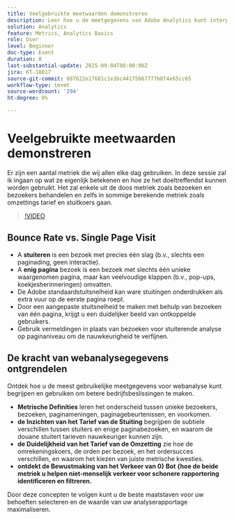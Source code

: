 ```yaml
---
title: Veelgebruikte meetwaarden demonstreren
description: Leer hoe u de meetgegevens van Adobe Analytics kunt interpreteren (bezoeken, bezoekers, paginaweergaven, stuitingen, conversietarieven en meer) om de nauwkeurigheid en inzichten van rapporten te verbeteren.
solution: Analytics
feature: Metrics, Analytics Basics
role: User
level: Beginner
doc-type: Event
duration: 0
last-substantial-update: 2025-09-04T00:00:00Z
jira: KT-18817
source-git-commit: 887622e17681c1e3bc44175667777b0f4e65cc65
workflow-type: tm+mt
source-wordcount: '294'
ht-degree: 0%

---
```



# Veelgebruikte meetwaarden demonstreren

Er zijn een aantal metriek die wij allen elke dag gebruiken. In deze sessie zal ik ingaan op wat ze eigenlijk betekenen en hoe ze het doeltreffendst kunnen worden gebruikt. Het zal enkele uit de doos metriek zoals bezoeken en bezoekers behandelen en zelfs in sommige berekende metriek zoals omzettings tarief en stuitkoers gaan.

>[!VIDEO](https://video.tv.adobe.com/v/3471114/?learn=on&enablevpops)

## Bounce Rate vs. Single Page Visit

* A **stuiteren** is een bezoek met precies één slag (b.v., slechts een paginading, geen interactie).
* A **enig pagina** bezoek is een bezoek met slechts één unieke waargenomen pagina, maar kan veelvoudige klappen (b.v., pop-ups, koekjesherinneringen) omvatten.
* De Adobe standaardstuitsnelheid kan ware stuitingen onderdrukken als extra vuur op de eerste pagina roept.
* Door een aangepaste stuitsnelheid te maken met behulp van bezoeken van één pagina, krijgt u een duidelijker beeld van ontkoppelde gebruikers.
* Gebruik vermeldingen in plaats van bezoeken voor stuiterende analyse op paginaniveau om de nauwkeurigheid te verfijnen.

## De kracht van webanalysegegevens ontgrendelen

Ontdek hoe u de meest gebruikelijke meetgegevens voor webanalyse kunt begrijpen en gebruiken om betere bedrijfsbeslissingen te maken.

* **Metrische Definities** leren het onderscheid tussen unieke bezoekers, bezoeken, paginameningen, paginagebeurtenissen, en voorkomen.
* **de Inzichten van het Tarief van de Stuiting** begrijpen de subtiele verschillen tussen stuiters en enige paginabezoeken, en waarom de douane stuitert tarieven nauwkeuriger kunnen zijn.
* **de Duidelijkheid van het Tarief van de Omzetting** zie hoe de omrekeningskoers, de orden per bezoek, en het ordersucces verschillen, en waarom het kiezen van juiste metrische kwesties.
* **ontdekt de Bewustmaking van het Verkeer van 0} Bot {hoe de beide metriek u helpen niet-menselijk verkeer voor schonere rapportering identificeren en filtreren.**

Door deze concepten te volgen kunt u de beste maatstaven voor uw behoeften selecteren en de waarde van uw analyserapportage maximaliseren.

